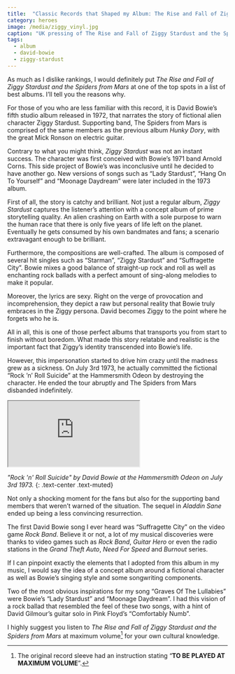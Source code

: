 ```yaml
---
title:  "Classic Records that Shaped my Album: The Rise and Fall of Ziggy Stardust and the Spiders from Mars"
category: heroes
image: /media/ziggy_vinyl.jpg
caption: "UK pressing of The Rise and Fall of Ziggy Stardust and the Spiders from Mars by David Bowie."
tags:
  - album
  - david-bowie
  - ziggy-stardust
---
```


As much as I dislike rankings, I would definitely put _The Rise and Fall of Ziggy Stardust and the Spiders from Mars_ at one of the top spots in a list of best albums. I’ll tell you the reasons why.

For those of you who are less familiar with this record, it is David Bowie’s fifth studio album released in 1972, that narrates the story of fictional alien character Ziggy Stardust. Supporting band, The Spiders from Mars is comprised of the same members as the previous album _Hunky Dory_, with the great Mick Ronson on electric guitar.

Contrary to what you might think, _Ziggy Stardust_ was not an instant success. The character was first conceived with Bowie’s 1971 band Arnold Corns. This side project of Bowie’s was inconclusive until he decided to have another go. New versions of songs such as “Lady Stardust”, “Hang On To Yourself” and “Moonage Daydream” were later included in the 1973 album.

First of all, the story is catchy and brilliant. Not just a regular album, _Ziggy Stardust_ captures the listener’s attention with a concept album of prime storytelling quality. An alien crashing on Earth with a sole purpose to warn the human race that there is only five years of life left on the planet. Eventually he gets consumed by his own bandmates and fans; a scenario extravagant enough to be brilliant.

Furthermore, the compositions are well-crafted. The album is composed of several hit singles such as “Starman”, “Ziggy Stardust” and “Suffragette City”. Bowie mixes a good balance of straight-up rock and roll as well as enchanting rock ballads with a perfect amount of sing-along melodies to make it popular.

Moreover, the lyrics are sexy. Right on the verge of provocation and incomprehension, they depict a raw but personal reality that Bowie truly embraces in the Ziggy persona. David becomes Ziggy to the point where he forgets who he is.

All in all, this is one of those perfect albums that transports you from start to finish without boredom. What made this story relatable and realistic is the important fact that Ziggy’s identity transcended into Bowie’s life.

However, this impersonation started to drive him crazy until the madness grew as a sickness. On July 3rd 1973, he actually committed the fictional “Rock ’n’ Roll Suicide” at the Hammersmith Odeon by destroying the character. He ended the tour abruptly and The Spiders from Mars disbanded indefinitely.

<div class="embed-responsive embed-responsive-16by9">
	<iframe class="embed-responsive-item" src="https://www.youtube.com/embed/WLZNBbxJ2xo" allowfullscreen></iframe>
</div>

_"Rock 'n' Roll Suicide" by David Bowie at the Hammersmith Odeon on July 3rd 1973._
{: .text-center .text-muted}

Not only a shocking moment for the fans but also for the supporting band members that weren’t warned of the situation. The sequel in _Aladdin Sane_ ended up being a less convincing resurrection.

The first David Bowie song I ever heard was “Suffragette City” on the video game _Rock Band_. Believe it or not, a lot of my musical discoveries were thanks to video games such as _Rock Band_, _Guitar Hero_ or even the radio stations in the _Grand Theft Auto_, _Need For Speed_ and _Burnout_ series.

If I can pinpoint exactly the elements that I adopted from this album in my music, I would say the idea of a concept album around a fictional character as well as Bowie’s singing style and some songwriting components.

Two of the most obvious inspirations for my song “Graves Of The Lullabies” were Bowie’s “Lady Stardust” and “Moonage Daydream”. I had this vision of a rock ballad that resembled the feel of these two songs, with a hint of David Gilmour’s guitar solo in Pink Floyd’s “Comfortably Numb”.

I highly suggest you listen to _The Rise and Fall of Ziggy Stardust and the Spiders from Mars_ at maximum volume[^1] for your own cultural knowledge.

[^1]: The original record sleeve had an instruction stating “__TO BE PLAYED AT MAXIMUM VOLUME__”.
